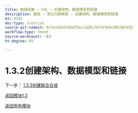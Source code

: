 ```yaml
---
title: 数据收集 — FAC — 创建架构、数据模型和链接
description: 基础 — 常见问题解答 — 创建架构、数据模型和链接
kt: 5342
doc-type: tutorial
source-git-commit: 8cfe1dbb528bdf5ecc828cf67ef969c885982435
workflow-type: tm+mt
source-wordcount: '43'
ht-degree: 0%

---
```


# 1.3.2创建架构、数据模型和链接

下一步： [1.3.3创建联合合成](./ex3.md)

[返回模块1.3](./fac.md)

[返回所有模块](../../../overview.md)
